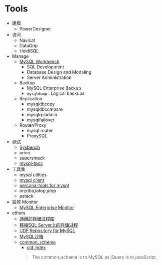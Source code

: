 # Tools

- 建模
  - PowerDesigner
- 访问
  - Navicat
  - DataGrip
  - HeidiSQL
- Manage
  - [MySQL Workbench](https://dev.mysql.com/doc/workbench/en/)
    - SQL Development
    - Database Design and Modeling
    - Server Administration
  - Backup
    - MySQL Enterprise Backup
    - ```mysqldump``` : Logical backups
  - Replication
    - mysqldbcopy
    - mysqldbcompare
    - mysqlrpladmin
    - mysqlfailover
  - Router/Proxy
    - mysql router
    - ProxySQL
- 测试
  - [Sysbench](Sysbench/sysbench.md)
  - orion
  - supersmack
  - [mysql-tpcc](mysql-tpcc.md)
- 工具集
  - mysql utilties
  - [mysql client](mysql-client.md)
  - [percona-tools for mysql](perconaTools.md)
  - orzdba,iotop,ytop
  - pstack
- 监控 Monitor
  - [MySQL Enterprise Monitor](https://www.mysql.com/products/enterprise/monitor.html)
- others
  - [通用的存储过程库](http://mysql-sr-lib.sourceforge.net/)
  - [移植SQL Server上的存储过程](https://github.com/TownSuite/tsql2mysql)
  - [UDF Repository for MySQL](http://www.mysqludf.org/)
  - [MySQL沙箱](http://mysqlsandbox.net/)
  - [common_schema](https://github.com/shlomi-noach/common_schema)
    - [old index](http://code.openark.org/forge/common_schema)
    > The common_schema is to MySQL as jQuery is to javaScript.
